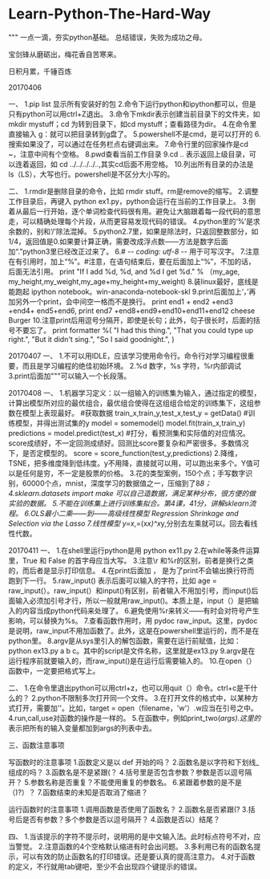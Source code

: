 # Learn-Python-The-Hard-Way

"""
一点一滴，夯实python基础。
总结错误，失败为成功之母。

宝剑锋从磨砺出，梅花香自苦寒来。

日积月累，千锤百炼

20170406

一、
1.pip list 显示所有安装好的包
2.命令下运行python和ipython都可以，但是只有python可以用ctrl+Z退出。
3.命令下mkdir表示创建当前目录下的文件夹，如 mkdir mystuff；cd 为转到目录下，如cd mystuff；查看路径为dir。
4.在命令里直接输入 g：就可以把目录转到g盘了。
5.powershell不是cmd，是可以打开的
6.搜索如果没了，可以通过在任务栏点右键调出来。
7.命令行里的回家操作是cd ~，注意中间有个空格。
8.pwd查看当前工作目录
9.cd .. 表示返回上级目录，可以连着返回，如 cd ../../../../..,其实cd后面不用空格。
10.列出所有目录的办法是 ls（LS），大写也行。powershell是不区分大小写的。

二、
1.rmdir是删除目录的命令，比如 rmdir stuff。rm是remove的缩写。
2.调整工作目录后，再键入 python ex1.py，python会运行在当前的工作目录上。
3.倒着从最后一行开始，逐个单词检查代码很有用。避免让大脑跟着每一段代码的意思走，可以精确处理每个片段，从而更容易发现代码的错误。
4.python里的‘%’是求余数的，别和‘/’除法混掉。
5.python2.7里，如果是除法时，只返回整数部分，如1/4，返回值是0.如果要计算正确，需要改成浮点数——方法是数字后面加“.”python3里已经改正过来了。
6.# -*- coding: utf-8 -*- 用于可写汉字。
7.注意在有引用时，加上“%”。#注意，在语句结束后，要在后面加上“%”，不加的话，后面无法引用。
print "If I add %d, %d, and %d I get %d." % （my_age, my_height,my_weight,my_age+my_height+my_weight)
8.装linux最好，底线是能跑起 ipython notebook。win-anaconda-notebook-skl
9.print后面加上‘，’再加另外一个print，会中间空一格而不是换行。
print end1 + end2 +end3 +end4+ end5+end6,
print end7 +end8+end9+end10+end11+end12 
cheese Burger
10.注意print后用逗号分隔开，即使是长句；此外，句子很长时，后面的括号不要忘了。
print formatter %(
    "I had this thing.",
	"That you could type up right.",
	"But it didn't sing.",
	"So I said goodnight.",
)

20170407
一、
1.不可以用IDLE，应该学习使用命令行。命令行对学习编程很重要，而且是学习编程的绝佳初始环境。
2.%d 数字，%s 字符，%r内部调试
3.print后面加"""可以输入一个长段落。

20170408
一、
1.机器学习定义：以一组输入的训练集为输入，通过指定的模型，计算出模型所对应的最优组合，最优组合使得在这组组合给定的训练集下，这组参数在模型上表现最好。
#获取数据
train_x,train_y,test_x,test_y = getData()
#训练模型，并得出测试集的y
model = somemodel()
model.fit(train_x,train_y)
predictions = model.predict(test_x)
#打分，看预测集和实际值的对应情况。score成绩好，不一定回测成绩好。回测比score要复杂和严密很多。多数情况下，是否定模型的。
score = score_function(test_y,predictions)
2.降维，TSNE，把多维度降到低纬度。y不用降，直接就可以用，可以跑出来多个。Y值可以是任何是穷，不一定是股票的价格。
3.花的类型案例，150个点；手写数字识别，60000个点，mnist，深度学习的数据值之一，压缩到了8*8；
4.sklearn.datasets import make 可以自己造数据，满足某种分布，很方便的做实验的数据。
5.不能在训练集上进行训练集拟合。第4课，41分，讲解sklearn流程。
6.OLS最小二乘——到——高级线性模型
Regression Shrinkage and Selection via the Lasso
7.线性模型 y=x*$,$=(x*x)^x*y,分别去左乘就可以。回去看线性代数。


20170411
一、
1.在shell里运行python是用 python ex11.py
2.在while等条件运算里，True 和 False 的首字母应当大写。
3.注意\r 和%r的区别，前者是换行之类的，而后者是显示打印信息。
4.在print后面加 ， 是为了print不会输出换行符而跑到下一行。
5.raw_input() 表示后面可以输入的字符，比如 age = raw_input(）。raw_input(）和input()有区别，前者输入不用加引号，而input()后面输入必须加引号才行，所以一般就用raw_input()。本质上是，input（）是把输入的内容当成python代码来处理了。
6.避免使用%r来转义——有时会对符号产生影响，可以替换为%s。
7.查看函数作用时，用 pydoc raw_input。这里，pydoc是说明，raw_input不用加函数了。此外，这是在powershell里运行的，而不是在python里。
8.argv是从sys里引入的解包函数，需要在运行前赋值，比如：python ex13.py a b c。其中的script是文件名称，这里就是ex13.py
9.argv是在运行程序前就要输入的，而raw_input()是在运行后需要输入的。
10.在open（）函数中，一定要把格式写上。

二、
1.在命令里退出python可以用ctrl+z，也可以用quit（）命令。ctrl+c是干什么的？
2.python不限制多次打开同一个文件。
3.在打开文件的格式中，以某种方式打开，需要加''。比如，target = open（filename，'w'）.w应当在引号之中。
4.run,call,use对函数的操作是一样的。
5.在函数中，例如print_two(*args).这里的*表示把所有的输入变量都加到args的列表中去。

三、函数注意事项

写函数时的注意事项
1.函数定义是以  def 开始的吗？
2.函数名是以字符和下划线_组成的吗？
3.函数名是不是紧跟(？
4.括号里是否包含参数？参数是否以逗号隔开？
5.参数名称是否重复？不能使用重复的参数名。
6.紧跟着参数的是不是（)?）？
7.函数结束的未知是否取消了缩进？

运行函数时的注意事项
1.调用函数是否使用了函数名？
2.函数名是否紧跟(?
3.括号后是否有参数？多个参数是否以逗号隔开？
4.函数是否以）结尾？

四、
1.当该提示的字符不提示时，说明用的是中文输入法。此时标点符号不对，应当警觉。
2.注意函数的4个空格默认缩进有时会出问题。
3.多利用已有的函数名提示，可以有效的防止函数名的打印错误。还是要认真的提高注意力。
4.对于函数的定义，不行就用tab键吧，至少不会出现四个键提示的错误。
